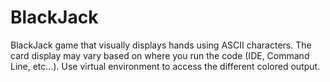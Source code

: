 # BlackJack
BlackJack game that visually displays hands using ASCII characters. The card display may vary based on where you run the code (IDE, Command Line, etc...). Use virtual environment to access the different colored output.
